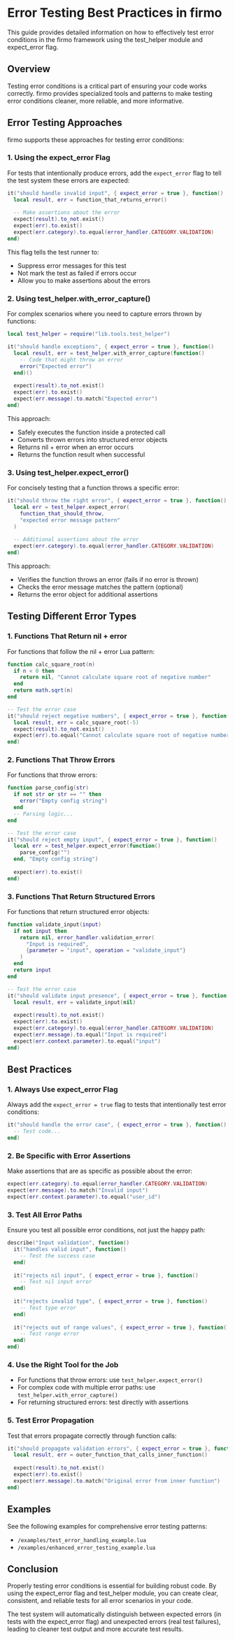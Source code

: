 # Error Testing Best Practices in firmo

This guide provides detailed information on how to effectively test error conditions in the firmo framework using the test_helper module and expect_error flag.

## Overview

Testing error conditions is a critical part of ensuring your code works correctly. firmo provides specialized tools and patterns to make testing error conditions cleaner, more reliable, and more informative.

## Error Testing Approaches

firmo supports these approaches for testing error conditions:

### 1. Using the expect_error Flag

For tests that intentionally produce errors, add the `expect_error` flag to tell the test system these errors are expected:

```lua
it("should handle invalid input", { expect_error = true }, function()
  local result, err = function_that_returns_error()
  
  -- Make assertions about the error
  expect(result).to_not.exist()
  expect(err).to.exist()
  expect(err.category).to.equal(error_handler.CATEGORY.VALIDATION)
end)
```

This flag tells the test runner to:
- Suppress error messages for this test
- Not mark the test as failed if errors occur
- Allow you to make assertions about the errors

### 2. Using test_helper.with_error_capture()

For complex scenarios where you need to capture errors thrown by functions:

```lua
local test_helper = require("lib.tools.test_helper")

it("should handle exceptions", { expect_error = true }, function()
  local result, err = test_helper.with_error_capture(function()
    -- Code that might throw an error
    error("Expected error")
  end)()
  
  expect(result).to_not.exist()
  expect(err).to.exist()
  expect(err.message).to.match("Expected error")
end)
```

This approach:
- Safely executes the function inside a protected call
- Converts thrown errors into structured error objects
- Returns nil + error when an error occurs
- Returns the function result when successful

### 3. Using test_helper.expect_error()

For concisely testing that a function throws a specific error:

```lua
it("should throw the right error", { expect_error = true }, function()
  local err = test_helper.expect_error(
    function_that_should_throw,
    "expected error message pattern"
  )
  
  -- Additional assertions about the error
  expect(err.category).to.equal(error_handler.CATEGORY.VALIDATION)
end)
```

This approach:
- Verifies the function throws an error (fails if no error is thrown)
- Checks the error message matches the pattern (optional)
- Returns the error object for additional assertions

## Testing Different Error Types

### 1. Functions That Return nil + error

For functions that follow the nil + error Lua pattern:

```lua
function calc_square_root(n)
  if n < 0 then
    return nil, "Cannot calculate square root of negative number"
  end
  return math.sqrt(n)
end

-- Test the error case
it("should reject negative numbers", { expect_error = true }, function()
  local result, err = calc_square_root(-5)
  expect(result).to_not.exist()
  expect(err).to.equal("Cannot calculate square root of negative number")
end)
```

### 2. Functions That Throw Errors

For functions that throw errors:

```lua
function parse_config(str)
  if not str or str == "" then
    error("Empty config string")
  end
  -- Parsing logic...
end

-- Test the error case
it("should reject empty input", { expect_error = true }, function()
  local err = test_helper.expect_error(function()
    parse_config("")
  end, "Empty config string")
  
  expect(err).to.exist()
end)
```

### 3. Functions That Return Structured Errors

For functions that return structured error objects:

```lua
function validate_input(input)
  if not input then
    return nil, error_handler.validation_error(
      "Input is required",
      {parameter = "input", operation = "validate_input"}
    )
  end
  return input
end

-- Test the error case
it("should validate input presence", { expect_error = true }, function()
  local result, err = validate_input(nil)
  
  expect(result).to_not.exist()
  expect(err).to.exist()
  expect(err.category).to.equal(error_handler.CATEGORY.VALIDATION)
  expect(err.message).to.equal("Input is required")
  expect(err.context.parameter).to.equal("input")
end)
```

## Best Practices

### 1. Always Use expect_error Flag

Always add the `expect_error = true` flag to tests that intentionally test error conditions:

```lua
it("should handle the error case", { expect_error = true }, function()
  -- Test code...
end)
```

### 2. Be Specific with Error Assertions

Make assertions that are as specific as possible about the error:

```lua
expect(err.category).to.equal(error_handler.CATEGORY.VALIDATION)
expect(err.message).to.match("Invalid input")
expect(err.context.parameter).to.equal("user_id")
```

### 3. Test All Error Paths

Ensure you test all possible error conditions, not just the happy path:

```lua
describe("Input validation", function()
  it("handles valid input", function()
    -- Test the success case
  end)
  
  it("rejects nil input", { expect_error = true }, function()
    -- Test nil input error
  end)
  
  it("rejects invalid type", { expect_error = true }, function()
    -- Test type error
  end)
  
  it("rejects out of range values", { expect_error = true }, function()
    -- Test range error
  end)
end)
```

### 4. Use the Right Tool for the Job

- For functions that throw errors: use `test_helper.expect_error()`
- For complex code with multiple error paths: use `test_helper.with_error_capture()`
- For returning structured errors: test directly with assertions

### 5. Test Error Propagation

Test that errors propagate correctly through function calls:

```lua
it("should propagate validation errors", { expect_error = true }, function()
  local result, err = outer_function_that_calls_inner_function()
  
  expect(result).to_not.exist()
  expect(err).to.exist()
  expect(err.message).to.match("Original error from inner function")
end)
```

## Examples

See the following examples for comprehensive error testing patterns:
- `/examples/test_error_handling_example.lua`
- `/examples/enhanced_error_testing_example.lua`

## Conclusion

Properly testing error conditions is essential for building robust code. By using the expect_error flag and test_helper module, you can create clear, consistent, and reliable tests for all error scenarios in your code.

The test system will automatically distinguish between expected errors (in tests with the expect_error flag) and unexpected errors (real test failures), leading to cleaner test output and more accurate test results.